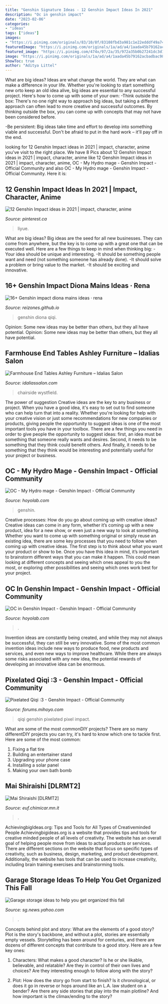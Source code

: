 ```yaml
---
title: "Genshin Signature Ideas - 12 Genshin Impact Ideas In 2021"
description: "Oc in genshin impact"
date: "2023-02-06"
categories:
- "ideas"
tags: ["ideas"]
images:
- "https://i.pinimg.com/originals/83/10/8f/83108fbd3a981c1e22edddf49a74651e.jpg"
featuredImage: "https://i.pinimg.com/originals/1a/ad/a4/1aada45b79162acbadbac986ec03e4d5.jpg"
featured_image: "https://i.pinimg.com/474x/97/2a/35/972a35b0b27241dc3d1a6da81f4b9818.jpg"
image: "https://i.pinimg.com/originals/1a/ad/a4/1aada45b79162acbadbac986ec03e4d5.jpg"
ShowToc: true
author: "Aditya Littel"
---
```



What are big ideas?
Ideas are what change the world. They are what can make a difference in your life. Whether you're looking to start something new orto keep an old idea alive, big ideas are essential to any successful project. Here's how to come up with some of your own: 
-Think outside the box: There's no one right way to approach big ideas, but taking a different approach can often lead to more creative and successful outcomes. By thinking outside the box, you can come up with concepts that may not have been considered before. 

-Be persistent: Big ideas take time and effort to develop into something viable and successful. Don't be afraid to put in the hard work – it'll pay off in the end.

	

		
looking for 12 Genshin Impact ideas in 2021 | impact, character, anime you've visit to the right place. We have 8 Pics about 12 Genshin Impact ideas in 2021 | impact, character, anime like 12 Genshin Impact ideas in 2021 | impact, character, anime, OC - My Hydro mage - Genshin Impact - Official Community and also OC - My Hydro mage - Genshin Impact - Official Community. Here it is:
		
    
## 12 Genshin Impact Ideas In 2021 | Impact, Character, Anime

<img loading=lazy src="https://i.pinimg.com/474x/97/2a/35/972a35b0b27241dc3d1a6da81f4b9818.jpg" onerror="this.onerror=null;this.src='https://tse2.mm.bing.net/th?id=OIP.hzQa9piWQFyOfbjfilqZgwAAAA&amp;pid=15.1';" alt="12 Genshin Impact ideas in 2021 | impact, character, anime">

_Source: pinterest.ca_

>liyue. 

	

What are big ideas?
Big ideas are the seed for all new businesses. They can come from anywhere, but the key is to come up with a great one that can be executed well. Here are a few things to keep in mind when thinking big: 
-Your idea should be unique and interesting. 
-It should be something people want and need (not something someone has already done). 
-It should solve a problem or bring value to the market. 
-It should be exciting and innovative.

    
## 16+ Genshin Impact Diona Mains Ideas · Rena

<img loading=lazy src="https://i.pinimg.com/originals/1a/ad/a4/1aada45b79162acbadbac986ec03e4d5.jpg" onerror="this.onerror=null;this.src='https://tse1.mm.bing.net/th?id=OIP.S7oTFwMQ8Gp7JUy3CtFPygHaFL&amp;pid=15.1';" alt="16+ Genshin impact diona mains ideas · rena">

_Source: reizones.github.io_

>genshin diona qiqi. 

	

Opinion: Some new ideas may be better than others, but they all have potential.
Opinion: Some new ideas may be better than others, but they all have potential.

    
## Farmhouse End Tables Ashley Furniture – Idalias Salon

<img loading=lazy src="https://i.pinimg.com/originals/83/10/8f/83108fbd3a981c1e22edddf49a74651e.jpg" onerror="this.onerror=null;this.src='https://tse3.mm.bing.net/th?id=OIP.qWIFVDBdMxNGA_XPTaejcAHaHa&amp;pid=15.1';" alt="Farmhouse End Tables Ashley Furniture – Idalias Salon">

_Source: idaliassalon.com_

>chairside wystfield. 

	

The power of suggestion
Creative ideas are the key to any business or project. When you have a good idea, it's easy to set out to find someone who can help turn that into a reality. Whether you're looking for help with your creative vision or just some recommendations for new companies or products, giving people the opportunity to suggest ideas is one of the most important tools you have in your toolbox.
There are a few things you need in order to give people the opportunity to suggest ideas: first, an idea must be something that someone really wants and desires. Second, it needs to be something that they think could benefit others. And finally, it needs to be something that they think would be interesting and potentially useful for your project or business.

    
## OC - My Hydro Mage - Genshin Impact - Official Community

<img loading=lazy src="https://upload-os-bbs.mihoyo.com/upload/2021/03/09/20912540/46c6b8b88f6edeec28d10efadc511a3c_4816258613597023711.jpg" onerror="this.onerror=null;this.src='https://tse4.mm.bing.net/th?id=OIP.BWBKhfE1ymexQccliHzA3wHaJP&amp;pid=15.1';" alt="OC - My Hydro mage - Genshin Impact - Official Community">

_Source: hoyolab.com_

>genshin. 

	

Creative processes: How do you go about coming up with creative ideas?
Creative ideas can come in any form, whether it’s coming up with a new product, idea for a new show, or even just a new way to look at something. Whether you want to come up with something original or simply reuse an existing idea, there are some key processes that you need to follow when coming up with creative ideas. 
The first step is to think about what you want your product or show to be. Once you have this idea in mind, it’s important to brainstorm different ways that you can make it happen. This could mean looking at different concepts and seeing which ones appeal to you the most, or exploring other possibilities and seeing which ones work best for your project.

    
## OC In Genshin Impact - Genshin Impact - Official Community

<img loading=lazy src="https://upload-os-bbs.mihoyo.com/upload/2021/02/05/107009085/58a713e0c7737d1ccd5fdbf839b33da5_7045124552918925960.jpg" onerror="this.onerror=null;this.src='https://tse2.mm.bing.net/th?id=OIP.phWnTngw8ebOfj2ywcZTrQHaEK&amp;pid=15.1';" alt="OC in Genshin Impact - Genshin Impact - Official Community">

_Source: hoyolab.com_

>. 

	

Invention ideas are constantly being created, and while they may not always be successful, they can still be very innovative. Some of the most common invention ideas include new ways to produce food, new products and services, and even new ways to improve healthcare. While there are always some risks associated with any new idea, the potential rewards of developing an innovative idea can be enormous.

    
## Pixelated Qiqi :3 - Genshin Impact - Official Community

<img loading=lazy src="https://upload-os-bbs.mihoyo.com/upload/2020/11/11/1055809/10d7727fcfba632cacdc782abaf4d813_5791961220038354823.gif?x-oss-process=image/resize,s_740/quality,q_80/auto-orient,0/interlace,1/format,gif" onerror="this.onerror=null;this.src='https://tse4.mm.bing.net/th?id=OIP.vQY9Rcty1x45UGF2n7GJ0AAAAA&amp;pid=15.1';" alt="Pixelated Qiqi :3 - Genshin Impact - Official Community">

_Source: forums.mihoyo.com_

>qiqi genshin pixelated pixel impact. 

	

What are some of the most commonDIY projects?
There are so many differentDIY projects you can try, it's hard to know which one to tackle first. Here are some of the most common: 
1. Fixing a flat tire 
2. Building an entertainer stand 
3. Upgrading your phone case 
4. Installing a solar panel 
5. Making your own bath bomb 

    
## Mai Shiraishi [DLRMT2]

<img loading=lazy src="https://euf.chimicar.mn.it/image.php?src=https://picsum.photos/400/200" onerror="this.onerror=null;this.src='https://tse2.mm.bing.net/th?id=OIP.pZguJquVOAoI7bgEvh1LegGQDI&amp;pid=15.1';" alt="Mai Shiraishi [DLRMT2]">

_Source: euf.chimicar.mn.it_

>. 

	

AchievingbigIdeas.org: Tips and Tools for All Types of Creativeminded People
Achievingbigideas.org is a website that provides tips and tools for creative minded people of all levels of creativity. The website has an overall goal of helping people move from ideas to actual products or services. There are different sections on the website that focus on specific types of creativity, such as business, design, marketing, and product development. Additionally, the website has tools that can be used to increase creativity, including brain training exercises and brainstorming tools.

    
## Garage Storage Ideas To Help You Get Organized This Fall

<img loading=lazy src="https://s.yimg.com/ny/api/res/1.2/Eoes8BXxHjZzYXQfZxpC6A--/YXBwaWQ9aGlnaGxhbmRlcjt3PTk2MDtoPTY0MA--/https://s.yimg.com/os/creatr-uploaded-images/2022-09/f4bb35a0-3050-11ed-9ff7-7c4bac499e1a" onerror="this.onerror=null;this.src='https://tse4.mm.bing.net/th?id=OIP.i2hMd4TRIdT4CR_8yJEcxwHaE8&amp;pid=15.1';" alt="Garage storage ideas to help you get organized this fall">

_Source: sg.news.yahoo.com_

>. 

	

Concepts behind plot and story: What are the elements of a good story?
Plot is the story's backbone, and without a plot, stories are essentially empty vessels. Storytelling has been around for centuries, and there are dozens of different concepts that contribute to a good story. Here are a few key ones:
1) Characters: What makes a good character? Is he or she likable, believable, and relatable? Are they in control of their own lives and choices? Are they interesting enough to follow along with the story?

2) Plot: How does the story go from start to finish? Is it chronological, or does it go in reverse or hops around like an L.A. law student on a bender? Are there any side stories that play into the main plotline? And how important is the climax/ending to the story?

